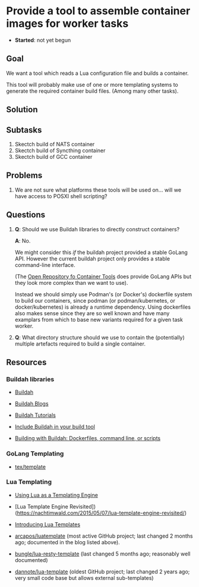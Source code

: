 # Provide a tool to assemble container images for worker tasks

- **Started**: not yet begun

## Goal

We want a tool which reads a Lua configuration file and builds a container.

This tool will probably make use of one or more templating systems to 
generate the required container build files. (Among many other tasks).

## Solution


## Subtasks

1. Skectch build of NATS container
2. Skectch build of Syncthing container
3. Skectch build of GCC container

## Problems

1. We are not sure what platforms these tools will be used on... will we 
   have access to POSXI shell scripting? 

## Questions

1. **Q**: Should we use Buildah libraries to directly construct containers?

   **A**: No.

   We might consider this *if* the buildah project provided a 
   stable GoLang API. However the current buildah project only provides a 
   stable command-line interface.

   (The [Open Repository fo Container Tools](https://github.com/containers)
   does provide GoLang APIs but they look more complex than we want to use). 

   Instead we should simply use Podman's (or Docker's) dockerfile system 
   to build our containers, since podman (or podman/kubernetes, or 
   docker/kubernetes) is already a runtime dependency. Using dockerfiles 
   also makes sense since they are so well known and have many examplars 
   from which to base new variants required for a given task worker. 

2. **Q**: What directory structure should we use to contain the 
   (potentially) multiple artefacts required to build a single container. 

## Resources

### Buildah libraries

- [Buildah](https://buildah.io/)

- [Buildah Blogs](https://buildah.io/blogs/)

- [Buildah Tutorials](https://github.com/containers/buildah/tree/master/docs/tutorials)

- [Include Buildah in your build tool](https://github.com/containers/buildah/blob/master/docs/tutorials/04-include-in-your-build-tool.md)

- [Building with Buildah: Dockerfiles, command line, or scripts](https://www.redhat.com/sysadmin/building-buildah)

### GoLang Templating

- [tex/template](https://golang.org/pkg/text/template/)

### Lua Templating

- [Using Lua as a Templating Engine](https://nachtimwald.com/2014/08/06/using-lua-as-a-templating-engine/)

- [Lua Template Engine Revisited])(https://nachtimwald.com/2015/05/07/lua-template-engine-revisited/)

- [Introducing Lua Templates](http://lua.space/webdev/introducing-lua-templates)

- [arcapos/luatemplate](https://github.com/arcapos/luatemplate) (most 
  active GitHub project; last changed 2 months ago; documented in the blog 
  listed above). 

- [bungle/lua-resty-template](https://github.com/bungle/lua-resty-template) 
  (last changed 5 months ago; reasonably well documented) 

- [dannote/lua-template](https://github.com/dannote/lua-template/) (oldest 
  GitHub project; last changed 2 years ago; very small code base but 
  allows external sub-templates) 
